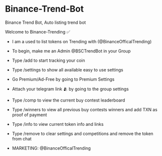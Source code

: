 # Binance-Trend-Bot
Binance Trend Bot, Auto listing trend bot

Welcome to Binance-Trending ✅

- I am a used to list tokens on Trending with (@BinanceOfficalTrending)

- To begin, make me an Admin @BSCTrendBot in your Group

- Type /add to start tracking your coin 

- Type /settings to show all available easy to use settings

- Go Premium/Ad-Free by going to Premium Settings

- Attach your telegram link 🫂 by going to the group settings

- Type /comp to view the current buy contest leaderboard

- Type /winners to view all previous buy contests winners and add TXN as proof of payment

- Type /info to view current token info and links

- Type /remove to clear settings and competitions and remove the token from chat

- MARKETING: @BinanceOfficalTrending
